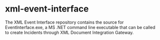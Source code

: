 # xml-event-interface
The XML Event Interface repository contains the source for EventInterface.exe, a MS .NET command line executable that can be called to create Incidents through XML Document Integration Gateway.
